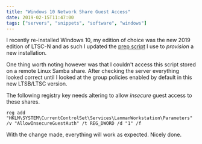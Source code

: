 ```yaml
---
title: "Windows 10 Network Share Guest Access"
date: 2019-02-15T11:47:00
tags: ["servers", "snippets", "software", "windows"]
---
```


I recently re-installed Windows 10, my edition of choice was the new 2019 edition of LTSC-N and as such I updated the [prep script](https://github.com/breadcat/win10-prep) I use to *provision* a new installation.

One thing worth noting however was that I couldn't access this script stored on a remote Linux Samba share. After checking the server everything looked correct until I looked at the group policies enabled by default in this new LTSB/LTSC version.

The following registry key needs altering to allow *insecure* guest access to these shares.

```
reg add "HKLM\SYSTEM\CurrentControlSet\Services\LanmanWorkstation\Parameters" /v "AllowInsecureGuestAuth" /t REG_DWORD /d "1" /f
```

With the change made, everything will work as expected. Nicely done.
